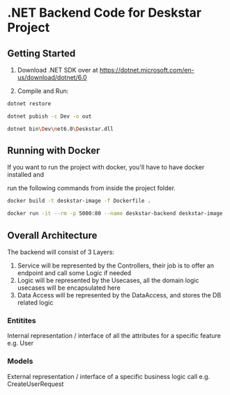 # .NET Backend Code for Deskstar Project



## Getting Started



1. Download .NET SDK over at https://dotnet.microsoft.com/en-us/download/dotnet/6.0

2. Compile and Run:
``` bash 
dotnet restore
```
``` bash 
dotnet pubish -c Dev -o out
```
``` bash 
dotnet bin\Dev\net6.0\Deskstar.dll
```



## Running with Docker

If you want to run the project with docker, you'll have to have docker installed and

run the following commands from inside the project folder.


``` bash 
docker build -t deskstar-image -f Dockerfile .
```

``` bash
docker run -it --rm -p 5000:80 --name deskstar-backend deskstar-image
```


## Overall Architecture

The backend will consist of 3 Layers:
1. Service
   will be represented by the Controllers, their job is to offer an endpoint and call some Logic if needed
2. Logic
   will be represented by the Usecases, all the domain logic usecases will be encapsulated here
3. Data Access
   will be represented by the DataAccess, and stores the DB related logic

### Entitites
Internal representation / interface of all the attributes for a specific feature e.g. User
### Models
External representation / interface of a specific business logic call e.g. CreateUserRequest